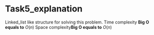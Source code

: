# Task5_explanation
Linked_list like structure for solving this problem. 
Time complexity **Big O equals to** $O(n)$
Space complexity**Big O equals to** $O(n)$